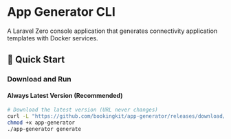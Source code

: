 # App Generator CLI

A Laravel Zero console application that generates connectivity application templates with Docker services.

## 🚀 Quick Start

### Download and Run

#### Always Latest Version (Recommended)
```bash
# Download the latest version (URL never changes)
curl -L "https://github.com/bookingkit/app-generator/releases/download/latest/app-generator" -o app-generator
chmod +x app-generator
./app-generator generate
```
